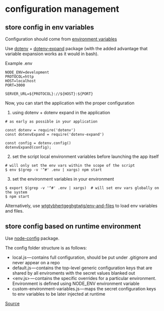 # configuration management

## store config in env variables

Configuration should come from [environment variables](https://12factor.net/config)

Use [dotenv](https://github.com/motdotla/dotenv) + [dotenv-expand](https://github.com/motdotla/dotenv-expand) package (with the added advantage that variable expansion works as it would in bash).

Example .env

```
NODE_ENV=development
PROTOCOL=http
HOST=localhost
PORT=3000

SERVER_URL=${PROTOCOL}://${HOST}:${PORT}

```

Now, you can start the application with the proper configuration

1) using dotenv + dotenv expand in the application

```
# as early as possible in your application

const dotenv = require('dotenv')
const dotenvExpand = require('dotenv-expand')

const config = dotenv.config()
dotenvExpand(config);
```
2) set the script local environment variables before launching the app itself

```
# will only set the env vars within the scope of the script
$ env $(grep -v '^#' .env | xargs) npm start
```

3) set the environment variables in your environment

```
$ export $(grep -v '^#' .env | xargs)  # will set env vars globally on the system
$ npm start
```

Alternatively, use [wtgtybhertgeghgtwtg/env-and-files](https://github.com/wtgtybhertgeghgtwtg/env-and-files) to load env variables and files.

## store config based on runtime environment

Use [node-config](https://github.com/lorenwest/node-config) package.

The config folder structure is as follows:

- local.js — contains full configuration, should be put under .gitignore and never appear on a repo
- default.js — contains the top-level generic configuration keys that are shared by all enviroments with the secret values blanked out
- <env.js> — contains the specific overrides for a particular environment. Environment is defined using NODE_ENV environment variable
- custom-environment-variables.js — maps the secret configuration keys to env variables to be later injected at runtime

[Source](https://itnext.io/node-js-configuration-and-secrets-management-acd84375ca7)